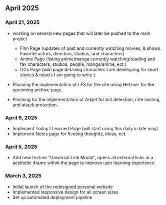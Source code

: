 ## April 2025


### April 21, 2025
- working on several new pages that will later be pushed to the main project
    - Film Page (updates of past and currently watching movies, & shows. Favorite actors, directors, studios, and characters)
    - Anime Page (listing anime/manga currently watching/reading and fav characters, studios, people, manga/anime, ect.)
    - OCs Page (wiki page detailing characters I am developing for short stories & novels I am going to write.)

- Planning the implementation of LFS for the site using Hetzner for the upcoming archive page. 
- Planning for the implementation of Arkjet for bot detection, rate limiting, and attack protection.

### April 9, 2025
- Implement Today I Learned Page (will start using this daily in late may)
- Implement Notes page for fleeting thoughts, ideas, ect.

### April 5, 2025
- Add new feature "Universal Link Modal", opens all external links in a aesthetic iframe within the page to improve user learning experience

### March 3, 2025
- Initial launch of the redesigned personal website
- Implemented responsive design for all screen sizes
- Set up automated deployment pipeline
